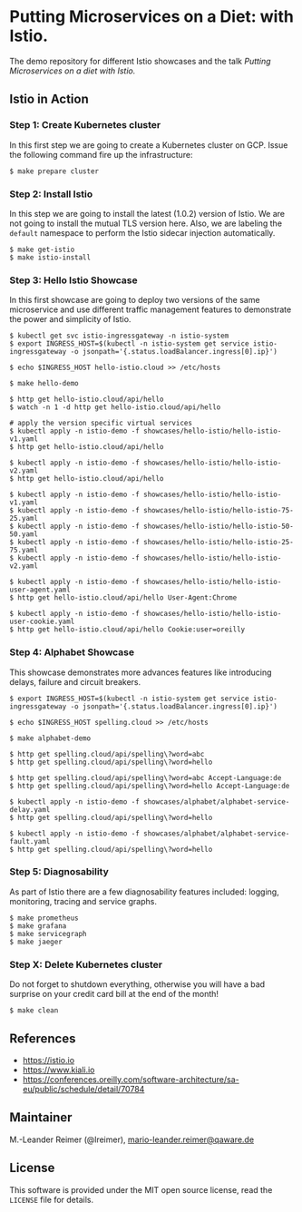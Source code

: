 # Putting Microservices on a Diet: with Istio.

The demo repository for different Istio showcases and the talk _Putting Microservices
on a diet with Istio._

## Istio in Action

### Step 1: Create Kubernetes cluster

In this first step we are going to create a Kubernetes cluster on GCP. Issue the
following command fire up the infrastructure:
```
$ make prepare cluster
```

### Step 2: Install Istio

In this step we are going to install the latest (1.0.2) version of Istio. We are
not going to install the mutual TLS version here. Also, we are labeling the `default`
namespace to perform the Istio sidecar injection automatically.

```
$ make get-istio
$ make istio-install
```

### Step 3: Hello Istio Showcase

In this first showcase are going to deploy two versions of the same microservice and
use different traffic management features to demonstrate the power and simplicity of Istio.

```
$ kubectl get svc istio-ingressgateway -n istio-system
$ export INGRESS_HOST=$(kubectl -n istio-system get service istio-ingressgateway -o jsonpath='{.status.loadBalancer.ingress[0].ip}')

$ echo $INGRESS_HOST hello-istio.cloud >> /etc/hosts

$ make hello-demo

$ http get hello-istio.cloud/api/hello
$ watch -n 1 -d http get hello-istio.cloud/api/hello

# apply the version specific virtual services
$ kubectl apply -n istio-demo -f showcases/hello-istio/hello-istio-v1.yaml
$ http get hello-istio.cloud/api/hello

$ kubectl apply -n istio-demo -f showcases/hello-istio/hello-istio-v2.yaml
$ http get hello-istio.cloud/api/hello

$ kubectl apply -n istio-demo -f showcases/hello-istio/hello-istio-v1.yaml
$ kubectl apply -n istio-demo -f showcases/hello-istio/hello-istio-75-25.yaml
$ kubectl apply -n istio-demo -f showcases/hello-istio/hello-istio-50-50.yaml
$ kubectl apply -n istio-demo -f showcases/hello-istio/hello-istio-25-75.yaml
$ kubectl apply -n istio-demo -f showcases/hello-istio/hello-istio-v2.yaml

$ kubectl apply -n istio-demo -f showcases/hello-istio/hello-istio-user-agent.yaml
$ http get hello-istio.cloud/api/hello User-Agent:Chrome

$ kubectl apply -n istio-demo -f showcases/hello-istio/hello-istio-user-cookie.yaml
$ http get hello-istio.cloud/api/hello Cookie:user=oreilly
```

### Step 4: Alphabet Showcase

This showcase demonstrates more advances features like introducing delays,
failure and circuit breakers.

```
$ export INGRESS_HOST=$(kubectl -n istio-system get service istio-ingressgateway -o jsonpath='{.status.loadBalancer.ingress[0].ip}')

$ echo $INGRESS_HOST spelling.cloud >> /etc/hosts

$ make alphabet-demo

$ http get spelling.cloud/api/spelling\?word=abc
$ http get spelling.cloud/api/spelling\?word=hello

$ http get spelling.cloud/api/spelling\?word=abc Accept-Language:de
$ http get spelling.cloud/api/spelling\?word=hello Accept-Language:de

$ kubectl apply -n istio-demo -f showcases/alphabet/alphabet-service-delay.yaml
$ http get spelling.cloud/api/spelling\?word=hello

$ kubectl apply -n istio-demo -f showcases/alphabet/alphabet-service-fault.yaml
$ http get spelling.cloud/api/spelling\?word=hello
```

### Step 5: Diagnosability

As part of Istio there are a few diagnosability features included: logging,
monitoring, tracing and service graphs.

```
$ make prometheus
$ make grafana
$ make servicegraph
$ make jaeger
```

### Step X: Delete Kubernetes cluster

Do not forget to shutdown everything, otherwise you will have a bad surprise on
your credit card bill at the end of the month!

```
$ make clean
```

## References

- https://istio.io
- https://www.kiali.io
- https://conferences.oreilly.com/software-architecture/sa-eu/public/schedule/detail/70784

## Maintainer

M.-Leander Reimer (@lreimer), <mario-leander.reimer@qaware.de>

## License

This software is provided under the MIT open source license, read the `LICENSE`
file for details.
